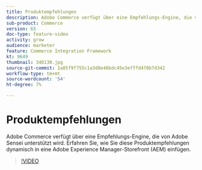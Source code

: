 ```yaml
---
title: Produktempfehlungen
description: Adobe Commerce verfügt über eine Empfehlungs-Engine, die von Adobe Sensei unterstützt wird. Erfahren Sie, wie Sie diese Produktempfehlungen dynamisch in eine Adobe Experience Manager-Storefront (AEM) einfügen.
sub-product: Commerce
version: 65
doc-type: feature-video
activity: grow
audience: marketer
feature: Commerce Integration Framework
kt: 9649
thumbnail: 340130.jpg
source-git-commit: 1a85f9f755c1a3d8e46bdc45e3efffd470b7d342
workflow-type: tm+mt
source-wordcount: '54'
ht-degree: 7%

---
```


# Produktempfehlungen

Adobe Commerce verfügt über eine Empfehlungs-Engine, die von Adobe Sensei unterstützt wird. Erfahren Sie, wie Sie diese Produktempfehlungen dynamisch in eine Adobe Experience Manager-Storefront (AEM) einfügen.

>[!VIDEO](https://video.tv.adobe.com/v/340130/?learn=on)
